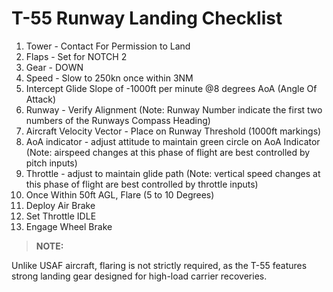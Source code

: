 # T-55 Runway Landing Checklist

1. Tower - Contact For Permission to Land
2. Flaps - Set for NOTCH 2
3. Gear - DOWN
4. Speed - Slow to 250kn once within 3NM
5. Intercept Glide Slope of -1000ft per minute @8 degrees AoA (Angle Of Attack)
6. Runway - Verify Alignment (Note: Runway Number indicate the first two numbers of the Runways Compass Heading)
7. Aircraft Velocity Vector - Place on Runway Threshold (1000ft markings)
8. AoA indicator - adjust attitude to maintain green circle on AoA Indicator (Note: airspeed changes at this phase of flight are best controlled by pitch inputs)
9. Throttle - adjust to maintain glide path (Note: vertical speed changes at this phase of flight are best controlled by throttle inputs)
10. Once Within 50ft AGL, Flare (5 to 10 Degrees)
11. Deploy Air Brake
12. Set Throttle IDLE
13. Engage Wheel Brake

> **NOTE:**

<div class="border-s-4 border-green-500 ps-4 mb-5">
    Unlike USAF aircraft, flaring is not strictly required, as the T-55 features strong landing gear designed for high-load carrier recoveries.

</div>
